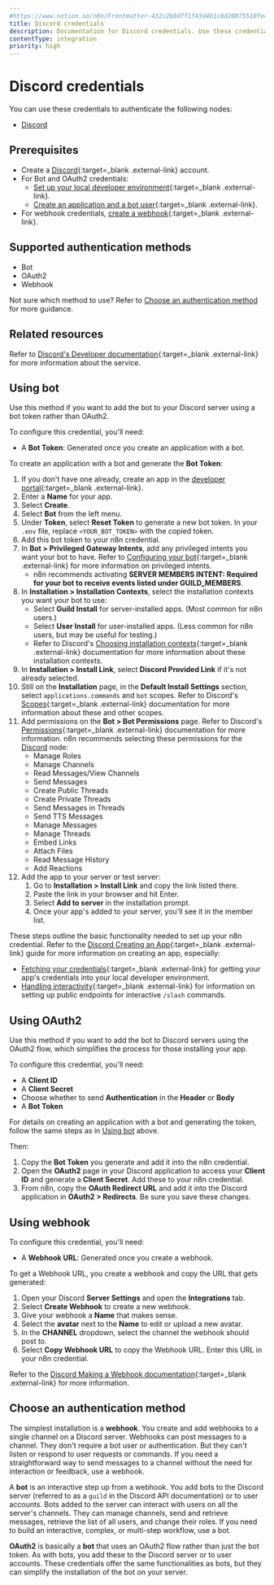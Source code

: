 ```yaml
---
#https://www.notion.so/n8n/Frontmatter-432c2b8dff1f43d4b1c8d20075510fe4
title: Discord credentials
description: Documentation for Discord credentials. Use these credentials to authenticate Discord in n8n, a workflow automation platform.
contentType: integration
priority: high
---
```


# Discord credentials

You can use these credentials to authenticate the following nodes:

- [Discord](/integrations/builtin/app-nodes/n8n-nodes-base.discord/)

## Prerequisites

- Create a [Discord](https://www.discord.com/){:target=_blank .external-link} account.
- For Bot and OAuth2 credentials:
    - [Set up your local developer environment](https://discord.com/developers/docs/quick-start/getting-started#step-0-project-setup){:target=_blank .external-link}.
    - [Create an application and a bot user](https://discord.com/developers/docs/quick-start/getting-started#step-1-creating-an-app){:target=_blank .external-link}.
- For webhook credentials, [create a webhook](https://support.discord.com/hc/en-us/articles/228383668-Intro-to-Webhooks){:target=_blank .external-link}.

## Supported authentication methods

- Bot
- OAuth2
- Webhook

Not sure which method to use? Refer to [Choose an authentication method](#choose-an-authentication-method) for more guidance.

## Related resources

Refer to [Discord's Developer documentation](https://discord.com/developers/docs/intro){:target=_blank .external-link} for more information about the service.

## Using bot

Use this method if you want to add the bot to your Discord server using a bot token rather than OAuth2.

To configure this credential, you'll need:

- A **Bot Token**: Generated once you create an application with a bot.

To create an application with a bot and generate the **Bot Token**:

1. If you don't have one already, create an app in the [developer portal](https://discord.com/developers/applications?new_application=true){:target=_blank .external-link}.
2. Enter a **Name** for your app.
3. Select **Create**.
4. Select **Bot** from the left menu.
5. Under **Token**, select **Reset Token** to generate a new bot token. In your `.env` file, replace `<YOUR_BOT_TOKEN>` with the copied token.
6. Add this bot token to your n8n credential.
7. In **Bot > Privileged Gateway Intents**, add any privileged intents you want your bot to have. Refer to [Configuring your bot](https://discord.com/developers/docs/quick-start/getting-started#configuring-your-bot){:target=_blank .external-link} for more information on privileged intents.
    - n8n recommends activating **SERVER MEMBERS INTENT: Required for your bot to receive events listed under GUILD_MEMBERS**. 
8. In **Installation > Installation Contexts**, select the installation contexts you want your bot to use:
    - Select **Guild Install** for server-installed apps. (Most common for n8n users.)
    - Select **User Install** for user-installed apps. (Less common for n8n users, but may be useful for testing.)
    - Refer to Discord's [Choosing installation contexts](https://discord.com/developers/docs/quick-start/getting-started#choosing-installation-contexts){:target=_blank .external-link} documentation for more information about these installation contexts.
9. In **Installation > Install Link**, select **Discord Provided Link** if it's not already selected.
10. Still on the **Installation** page, in the **Default Install Settings** section, select `applications.commands` and `bot` scopes. Refer to Discord's [Scopes](https://discord.com/developers/docs/topics/oauth2#shared-resources-oauth2-scopes){:target=_blank .external-link} documentation for more information about these and other scopes.
11. Add permissions on the **Bot > Bot Permissions** page. Refer to Discord's [Permissions](https://discord.com/developers/docs/topics/permissions){:target=_blank .external-link} documentation for more information. n8n recommends selecting these permissions for the [Discord](/integrations/builtin/app-nodes/n8n-nodes-base.discord/) node:
    - Manage Roles
    - Manage Channels
    - Read Messages/View Channels
    - Send Messages
    - Create Public Threads
    - Create Private Threads
    - Send Messages in Threads
    - Send TTS Messages
    - Manage Messages
    - Manage Threads
    - Embed Links
    - Attach Files
    - Read Message History
    - Add Reactions
12. Add the app to your server or test server:
    1. Go to **Installation > Install Link** and copy the link listed there.
    2. Paste the link in your browser and hit Enter.
    1. Select **Add to server** in the installation prompt.
    1. Once your app's added to your server, you'll see it in the member list.

These steps outline the basic functionality needed to set up your n8n credential. Refer to the [Discord Creating an App](https://discord.com/developers/docs/quick-start/getting-started#step-1-creating-an-app){:target=_blank .external-link} guide for more information on creating an app, especially:

- [Fetching your credentials](https://discord.com/developers/docs/quick-start/getting-started#fetching-your-credentials){:target=_blank .external-link} for getting your app's credentials into your local developer environment.
- [Handling interactivity](https://discord.com/developers/docs/quick-start/getting-started#step-3-handling-interactivity){:target=_blank .external-link} for information on setting up public endpoints for interactive `/slash` commands.

## Using OAuth2

Use this method if you want to add the bot to Discord servers using the OAuth2 flow, which simplifies the process for those installing your app.

To configure this credential, you'll need:

- A **Client ID**
- A **Client Secret**
- Choose whether to send **Authentication** in the **Header** or **Body**
- A **Bot Token**

For details on creating an application with a bot and generating the token, follow the same steps as in [Using bot](#using-bot) above.

Then:

1. Copy the **Bot Token** you generate and add it into the n8n credential.
2. Open the **OAuth2** page in your Discord application to access your **Client ID** and generate a **Client Secret**. Add these to your n8n credential.
3. From n8n, copy the **OAuth Redirect URL** and add it into the Discord application in **OAuth2 > Redirects**. Be sure you save these changes.

## Using webhook

To configure this credential, you'll need:

- A **Webhook URL**: Generated once you create a webhook.

To get a Webhook URL, you create a webhook and copy the URL that gets generated:

1. Open your Discord **Server Settings** and open the **Integrations** tab.
2. Select **Create Webhook** to create a new webhook.
3. Give your webhook a **Name** that makes sense.
3. Select the **avatar** next to the **Name** to edit or upload a new avatar.
4. In the **CHANNEL** dropdown, select the channel the webhook should post to.
5. Select **Copy Webhook URL** to copy the Webhook URL. Enter this URL in your n8n credential.

Refer to the [Discord Making a Webhook documentation](https://support.discord.com/hc/en-us/articles/228383668-Intro-to-Webhooks){:target=_blank .external-link} for more information.

## Choose an authentication method

The simplest installation is a **webhook**. You create and add webhooks to a single channel on a Discord server. Webhooks can post messages to a channel. They don't require a bot user or authentication. But they can't listen or respond to user requests or commands. If you need a straightforward way to send messages to a channel without the need for interaction or feedback, use a webhook.

A **bot** is an interactive step up from a webhook. You add bots to the Discord server (referred to as a `guild` in the Discord API documentation) or to user accounts. Bots added to the server can interact with users on all the server's channels. They can manage channels, send and retrieve messages, retrieve the list of all users, and change their roles. If you need to build an interactive, complex, or multi-step workflow, use a bot.

**OAuth2** is basically a **bot** that uses an OAuth2 flow rather than just the bot token. As with bots, you add these to the Discord server or to user accounts. These credentials offer the same functionalities as bots, but they can simplify the installation of the bot on your server.

